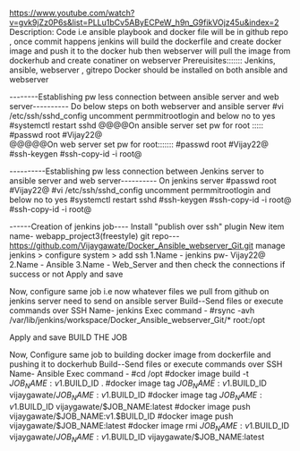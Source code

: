 https://www.youtube.com/watch?v=gvk9jZz0P6s&list=PLLu1bCv5AByECPeW_h9n_G9fikVOjz45u&index=2
Description: Code i.e ansible playbook and docker file will be in github repo , once commit happens jenkins will build the dockerfile and create docker image and push it to the docker hub then webserver will pull the image from dockerhub and create conatiner on webserver 
Prereuisites::::::: Jenkins, ansible, webserver , gitrepo 
Docker should be installed on both ansible and webserver 

--------Establishing pw less connection between ansible server and web server----------
Do below steps on both webserver and ansible server 
#vi /etc/ssh/sshd_config
uncomment permmitrootlogin
and below no to yes
#systemctl restart sshd
@@@@On ansible server set pw for root :::::
#passwd root 
#Vijay22@  
@@@@@On web server set pw for root:::::::
#passwd root 
#Vijay22@
#ssh-keygen
#ssh-copy-id -i root@<private ip of webserver>

----------Establishing pw less connection between Jenkins server to ansible server and web server----------
On jenkins server 
#passwd root 
#Vijay22@
#vi /etc/ssh/sshd_config
uncomment permmitrootlogin
and below no to yes
#systemctl restart sshd
#ssh-keygen
#ssh-copy-id -i root@<private ip of ansible server>
#ssh-copy-id -i root@<private ip of web server>

------Creation of jenkins job----
Install "publish over ssh" plugin 
New item 
name- webapp_project3(freestyle)
git repo--- https://github.com/Vijaygawate/Docker_Ansible_webserver_Git.git
manage jenkins > configure system > add ssh 
1.Name - jenkins 
pw- Vijay22@
2.Name - Ansible 
3.Name - Web_Server 
and then check the connections if success or not 
Apply and save 

Now, configure same job i.e now whatever files we pull from github on jenkins server need to send on ansible server 
Build--Send files or execute commands over SSH
Name- jenkins 
Exec command - #rsync -avh /var/lib/jenkins/workspace/Docker_Ansible_webserver_Git/* root<private ip of ansible server>:/opt

Apply and save 
BUILD THE JOB

Now, Configure same job to building docker image from dockerfile and pushing it to dockerhub
Build--Send files or execute commands over SSH
Name- Ansible 
Exec command - #cd /opt
               #docker image build -t $JOB_NAME:v1.$BUILD_ID .
               #docker image tag $JOB_NAME:v1.$BUILD_ID vijaygawate/$JOB_NAME:v1.$BUILD_ID
               #docker image tag $JOB_NAME:v1.$BUILD_ID vijaygawate/$JOB_NAME:latest 
               #docker image push vijaygawate/$JOB_NAME:v1.$BUILD_ID
               #docker image push vijaygawate/$JOB_NAME:latest
               #docker image rmi $JOB_NAME:v1.$BUILD_ID vijaygawate/$JOB_NAME:v1.$BUILD_ID vijaygawate/$JOB_NAME:latest
